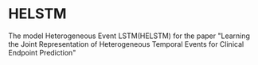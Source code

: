 # HELSTM
The model Heterogeneous Event LSTM(HELSTM) for the paper "Learning the Joint Representation of Heterogeneous Temporal Events for Clinical Endpoint Prediction"

